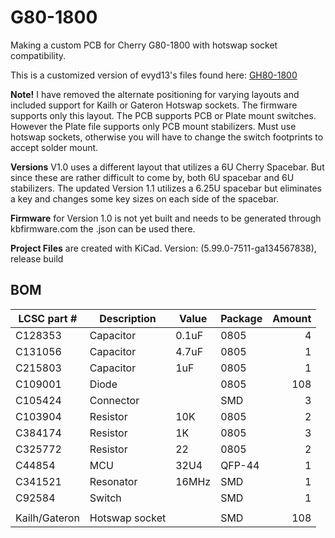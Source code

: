 # G80-1800
Making a custom PCB for Cherry G80-1800 with hotswap socket compatibility.

This is a customized version of evyd13's files found here: [GH80-1800](https://github.com/evyd13/gh80-series/tree/master/GH80-1800)

**Note!** I have removed the alternate positioning for varying layouts and included support for Kailh or Gateron Hotswap sockets. The firmware supports only this layout.
The PCB supports PCB or Plate mount switches. However the Plate file supports only PCB mount stabilizers.
Must use hotswap sockets, otherwise you will have to change the switch footprints to accept solder mount.

**Versions** V1.0 uses a different layout that utilizes a 6U Cherry Spacebar. But since these are rather difficult to come by, both 6U spacebar and 6U stabilizers. The updated Version 1.1 utilizes a 6.25U spacebar but eliminates a key and changes some key sizes on each side of the spacebar.

**Firmware** for Version 1.0 is not yet built and needs to be generated through kbfirmware.com the .json can be used there.

**Project Files** are created with KiCad.
Version: (5.99.0-7511-ga134567838), release build


## BOM

| LCSC part #   | Description   | Value | Package  | Amount |
| -----------   | ------------- | ----- | -------- | ------:|
| C128353       | Capacitor     | 0.1uF | 0805     | 4      |
| C131056       | Capacitor     | 4.7uF | 0805     | 1      |
| C215803       | Capacitor     | 1uF   | 0805     | 1      |
| C109001       | Diode         |       | 0805     | 108    |
| C105424       | Connector     |       | SMD      | 3      |
| C103904       | Resistor      | 10K   | 0805     | 2      |
| C384174       | Resistor      | 1K    | 0805     | 3      |
| C325772       | Resistor      | 22    | 0805     | 2      |
| C44854        | MCU           | 32U4  | QFP-44   | 1      |
| C341521       | Resonator     | 16MHz | SMD      | 1      |
| C92584        | Switch        |       | SMD      | 1      |
|               |               |       |          |        |
| Kailh/Gateron | Hotswap socket|       | SMD      | 108    |
